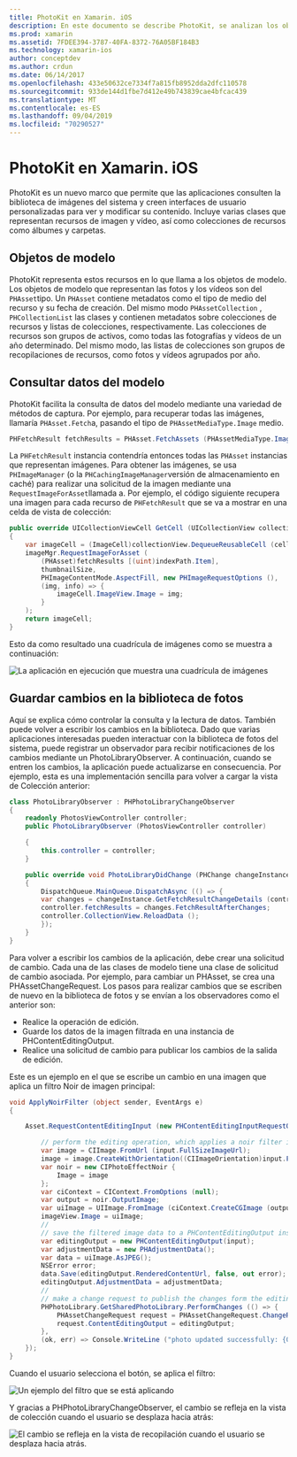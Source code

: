 ```yaml
---
title: PhotoKit en Xamarin. iOS
description: En este documento se describe PhotoKit, se analizan los objetos de modelo, se consultan los datos del modelo y se guardan los cambios en la biblioteca de fotos.
ms.prod: xamarin
ms.assetid: 7FDEE394-3787-40FA-8372-76A05BF184B3
ms.technology: xamarin-ios
author: conceptdev
ms.author: crdun
ms.date: 06/14/2017
ms.openlocfilehash: 433e50632ce7334f7a815fb8952dda2dfc110578
ms.sourcegitcommit: 933de144d1fbe7d412e49b743839cae4bfcac439
ms.translationtype: MT
ms.contentlocale: es-ES
ms.lasthandoff: 09/04/2019
ms.locfileid: "70290527"
---
```

# <a name="photokit-in-xamarinios"></a>PhotoKit en Xamarin. iOS

PhotoKit es un nuevo marco que permite que las aplicaciones consulten la biblioteca de imágenes del sistema y creen interfaces de usuario personalizadas para ver y modificar su contenido. Incluye varias clases que representan recursos de imagen y vídeo, así como colecciones de recursos como álbumes y carpetas.

## <a name="model-objects"></a>Objetos de modelo

PhotoKit representa estos recursos en lo que llama a los objetos de modelo. Los objetos de modelo que representan las fotos y los vídeos son del `PHAsset`tipo. Un `PHAsset` contiene metadatos como el tipo de medio del recurso y su fecha de creación.
Del mismo modo `PHAssetCollection` , `PHCollectionList` las clases y contienen metadatos sobre colecciones de recursos y listas de colecciones, respectivamente. Las colecciones de recursos son grupos de activos, como todas las fotografías y vídeos de un año determinado. Del mismo modo, las listas de colecciones son grupos de recopilaciones de recursos, como fotos y vídeos agrupados por año.

## <a name="querying-model-data"></a>Consultar datos del modelo

PhotoKit facilita la consulta de datos del modelo mediante una variedad de métodos de captura. Por ejemplo, para recuperar todas las imágenes, llamaría `PHAsset.Fetch`a, pasando el tipo de `PHAssetMediaType.Image` medio.

```csharp
PHFetchResult fetchResults = PHAsset.FetchAssets (PHAssetMediaType.Image, null);
```

La `PHFetchResult` instancia contendría entonces todas las `PHAsset` instancias que representan imágenes. Para obtener las imágenes, se usa `PHImageManager` (o la `PHCachingImageManager`versión de almacenamiento en caché) para realizar una solicitud de la imagen mediante una `RequestImageForAsset`llamada a. Por ejemplo, el código siguiente recupera una imagen para cada recurso de `PHFetchResult` que se va a mostrar en una celda de vista de colección:

```csharp
public override UICollectionViewCell GetCell (UICollectionView collectionView, NSIndexPath indexPath)
{
    var imageCell = (ImageCell)collectionView.DequeueReusableCell (cellId, indexPath);
    imageMgr.RequestImageForAsset (
        (PHAsset)fetchResults [(uint)indexPath.Item],
        thumbnailSize,
        PHImageContentMode.AspectFill, new PHImageRequestOptions (),
        (img, info) => {
            imageCell.ImageView.Image = img;
        }
    );
    return imageCell;
}
```

Esto da como resultado una cuadrícula de imágenes como se muestra a continuación:

![](photokit-images/image4.png "La aplicación en ejecución que muestra una cuadrícula de imágenes")

## <a name="saving-changes-to-the-photo-library"></a>Guardar cambios en la biblioteca de fotos

Aquí se explica cómo controlar la consulta y la lectura de datos. También puede volver a escribir los cambios en la biblioteca. Dado que varias aplicaciones interesadas pueden interactuar con la biblioteca de fotos del sistema, puede registrar un observador para recibir notificaciones de los cambios mediante un PhotoLibraryObserver. A continuación, cuando se entren los cambios, la aplicación puede actualizarse en consecuencia. Por ejemplo, esta es una implementación sencilla para volver a cargar la vista de Colección anterior:

```csharp
class PhotoLibraryObserver : PHPhotoLibraryChangeObserver
{
    readonly PhotosViewController controller;
    public PhotoLibraryObserver (PhotosViewController controller)

    {
        this.controller = controller;
    }

    public override void PhotoLibraryDidChange (PHChange changeInstance)
    {
        DispatchQueue.MainQueue.DispatchAsync (() => {
        var changes = changeInstance.GetFetchResultChangeDetails (controller.fetchResults);
        controller.fetchResults = changes.FetchResultAfterChanges;
        controller.CollectionView.ReloadData ();
        });
    }
}
```

Para volver a escribir los cambios de la aplicación, debe crear una solicitud de cambio. Cada una de las clases de modelo tiene una clase de solicitud de cambio asociada. Por ejemplo, para cambiar un PHAsset, se crea una PHAssetChangeRequest. Los pasos para realizar cambios que se escriben de nuevo en la biblioteca de fotos y se envían a los observadores como el anterior son:

- Realice la operación de edición.
- Guarde los datos de la imagen filtrada en una instancia de PHContentEditingOutput.
- Realice una solicitud de cambio para publicar los cambios de la salida de edición.

Este es un ejemplo en el que se escribe un cambio en una imagen que aplica un filtro Noir de imagen principal:

```csharp
void ApplyNoirFilter (object sender, EventArgs e)
{

    Asset.RequestContentEditingInput (new PHContentEditingInputRequestOptions (), (input, options) => {

        // perform the editing operation, which applies a noir filter in this case
        var image = CIImage.FromUrl (input.FullSizeImageUrl);
        image = image.CreateWithOrientation((CIImageOrientation)input.FullSizeImageOrientation);
        var noir = new CIPhotoEffectNoir {
            Image = image
        };
        var ciContext = CIContext.FromOptions (null);
        var output = noir.OutputImage;
        var uiImage = UIImage.FromImage (ciContext.CreateCGImage (output, output.Extent));
        imageView.Image = uiImage;
        //
        // save the filtered image data to a PHContentEditingOutput instance
        var editingOutput = new PHContentEditingOutput(input);
        var adjustmentData = new PHAdjustmentData();
        var data = uiImage.AsJPEG();
        NSError error;
        data.Save(editingOutput.RenderedContentUrl, false, out error);
        editingOutput.AdjustmentData = adjustmentData;
        //
        // make a change request to publish the changes form the editing output
        PHPhotoLibrary.GetSharedPhotoLibrary.PerformChanges (() => {
            PHAssetChangeRequest request = PHAssetChangeRequest.ChangeRequest(Asset);
            request.ContentEditingOutput = editingOutput;
        },
        (ok, err) => Console.WriteLine ("photo updated successfully: {0}", ok));
    });
}
```

Cuando el usuario selecciona el botón, se aplica el filtro:

![](photokit-images/image5.png "Un ejemplo del filtro que se está aplicando")

Y gracias a PHPhotoLibraryChangeObserver, el cambio se refleja en la vista de colección cuando el usuario se desplaza hacia atrás:

![](photokit-images/image6.png "El cambio se refleja en la vista de recopilación cuando el usuario se desplaza hacia atrás.")
